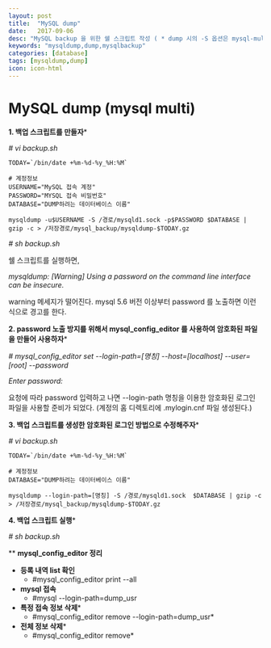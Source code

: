 ```yaml
---
layout: post
title:  "MySQL dump"
date:   2017-09-06
desc: "MySQL backup 을 위한 쉘 스크립트 작성 ( * dump 시의 -S 옵션은 mysql-multi 환경이기 때문에 사용함)"
keywords: "mysqldump,dump,mysqlbackup"
categories: [database]
tags: [mysqldump,dump]
icon: icon-html
---
```


**MySQL dump (mysql multi)**
============================

**1. 백업 스크립트를 만들자**\*

*# vi backup.sh*

```
TODAY=`/bin/date +%m-%d-%y_%H:%M`

# 계정정보
USERNAME="MySQL 접속 계정"
PASSWORD="MYSQL 접속 비밀번호"
DATABASE="DUMP하려는 데이터베이스 이름"

mysqldump -u$USERNAME -S /경로/mysqld1.sock -p$PASSWORD $DATABASE | gzip -c > /저장경로/mysql_backup/mysqldump-$TODAY.gz
```

*# sh backup.sh*

쉘 스크립트를 실행하면,

*mysqldump: [Warning] Using a password on the command line interface can be insecure.*

warning 메세지가 떨어진다. mysql 5.6 버전 이상부터 password 를 노출하면 이런식으로 경고를 한다.

**2. password 노출 방지를 위해서 mysql_config_editor 를 사용하여 암호화된 파일을 만들어 사용하자**\*

*# mysql_config_editor set \-\-login-path=[명칭] \-\-host=[localhost] \-\-user=[root] \-\-password*

*Enter password:*

요청에 따라 password 입력하고 나면 \-\-login-path 명칭을 이용한 암호화된 로그인 파일을 사용할 준비가 되었다. (계정의 홈 디렉토리에 .mylogin.cnf 파일 생성된다.)

**3. 백업 스크립트를 생성한 암호화된 로그인 방법으로 수정해주자**\*

*# vi backup.sh*

```
TODAY=`/bin/date +%m-%d-%y_%H:%M`

# 계정정보
DATABASE="DUMP하려는 데이터베이스 이름"

mysqldump --login-path=[명칭] -S /경로/mysqld1.sock  $DATABASE | gzip -c > /저장경로/mysql_backup/mysqldump-$TODAY.gz
```

**4. 백업 스크립트 실행**\*

*# sh backup.sh*

\*\* **mysql_config_editor 정리**

-	**등록 내역 list 확인**
	-	#mysql_config_editor print --all
-	**mysql 접속**
	-	#mysql --login-path=dump_usr
-	**특정 접속 정보 삭제**\*
	-	#mysql_config_editor remove --login-path=dump_usr\*
-	**전체 정보 삭제**\*
	-	#mysql_config_editor remove\*
